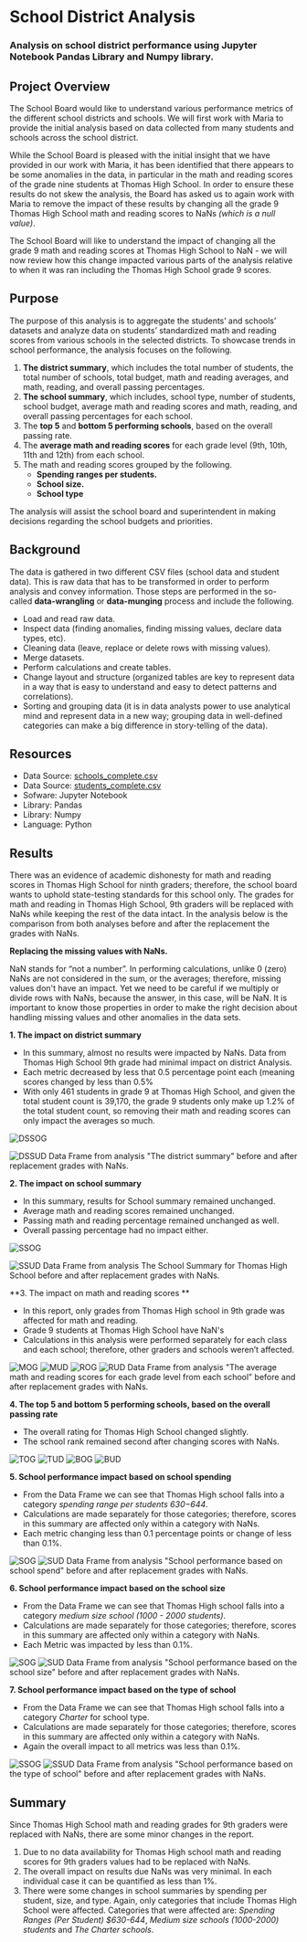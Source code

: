 # School District Analysis

### Analysis on school district performance using Jupyter Notebook  Pandas Library and Numpy library.

## Project Overview

The School Board would like to understand various performance metrics of the different school districts and schools. We will first work with Maria to provide the initial analysis based on data collected from many students and schools across the school district.

While the School Board is pleased with the initial insight that we have provided in our work with Maria, it has been identified that there appears to be some anomalies in the data, in particular in the math and reading scores of the grade nine students at Thomas High School. In order to ensure these results do not skew the analysis, the Board has asked us to again work with Maria to remove the impact of these results by changing all the grade 9 Thomas High School math and reading scores to NaNs *(which is a null value)*.

The School Board will like to understand the impact of changing all the grade 9 math and reading scores at Thomas High School to NaN - we will now review how this change impacted various parts of the analysis relative to when it was ran including the Thomas High School grade 9 scores.

## Purpose 

The purpose of this analysis is to aggregate the students’ and schools’ datasets and analyze data on students’ standardized math and reading scores from various schools in the selected districts. To showcase trends in school performance, the analysis focuses on the following.

1.  **The district summary**, which includes the total number of students, the total number of schools, total budget, math and reading averages, and math, reading, and overall passing percentages.
2.  **The school summary**, which includes, school type, number of students, school budget, average math and reading scores and math, reading, and overall passing percentages for each school.
3.  The  **top 5**  and  **bottom 5 performing schools**, based on the overall passing rate.
4.  The  **average math and reading scores**  for each grade level (9th, 10th, 11th and 12th) from each school.
5.  The math and reading scores grouped by the following.
    -   **Spending ranges per students.**
    -   **School size.**
    -   **School type**

The analysis will assist the school board and superintendent in making decisions regarding the school budgets and priorities.

## Background

The data is gathered in two different CSV files (school data and student data). This is raw data that has to be transformed in order to perform analysis and convey information. Those steps are performed in the so-called  **data-wrangling**  or  **data-munging**  process and include the following.

-   Load and read raw data.
-   Inspect data (finding anomalies, finding missing values, declare data types, etc).
-   Cleaning data (leave, replace or delete rows with missing values).
-   Merge datasets.
-   Perform calculations and create tables.
-   Change layout and structure (organized tables are key to represent data in a way that is easy to understand and easy to detect patterns and correlations).
-   Sorting and grouping data (it is in data analysts power to use analytical mind and represent data in a new way; grouping data in well-defined categories can make a big difference in story-telling of the data).

## Resources 
-   Data Source: [schools_complete.csv](https://github.com/awalindeep/School_District_Analysis./blob/AwalinGHMAIN/Resources/schools_complete.csv)
-   Data Source: [students_complete.csv](https://github.com/awalindeep/School_District_Analysis./commit/ddfe61648cdb98b46f5f77f2181b5645b808abb8)
-   Sofware: Jupyter Notebook
-   Library: Pandas
-   Library: Numpy
-   Language: Python 

## Results

There was an evidence of academic dishonesty for math and reading scores in  Thomas High School for ninth graders; therefore, the school board wants to uphold state-testing standards for this school only. The grades for math and reading in Thomas High School, 9th graders will be replaced with NaNs while keeping the rest of the data intact. In the analysis below is the comparison from both analyses before and after the replacement the grades with NaNs.

  **Replacing the missing values with NaNs.**

NaN stands for “not a number”. In performing calculations, unlike 0 (zero) NaNs are not considered in the sum, or the averages; therefore, missing values don't have an impact. Yet we need to be careful if we multiply or divide rows with NaNs, because the answer, in this case, will be NaN. It is important to know those properties in order to make the right decision about handling missing values and other anomalies in the data sets.



**1. The impact on district summary**

-   In this summary, almost no results were impacted by NaNs. Data from Thomas High School 9th grade had minimal impact on district Analysis.
-   Each metric decreased by less that 0.5 percentage point each (meaning scores changed by less than 0.5%
-  With only 461 students in grade 9 at Thomas High School, and given the total student count is 39,170, the grade 9 students only make up 1.2% of the total student count, so removing their math and reading scores can only impact the averages so much.

![DSSOG](https://github.com/awalindeep/School_District_Analysis./blob/AwalinGHMAIN/Resources/Ditrict_School_summary_Original.png)

![DSSUD](https://github.com/awalindeep/School_District_Analysis./blob/AwalinGHMAIN/Resources/Ditrict_School_summary_Updated.png)
Data Frame from analysis "The district summary" before and after replacement grades with NaNs.



**2. The impact on school summary**

-   In this summary, results for School summary remained unchanged.
-   Average math and reading scores remained unchanged.
-   Passing math and reading percentage remained unchanged as well.
-   Overall passing percentage had no impact either.

![SSOG](https://github.com/awalindeep/School_District_Analysis./blob/AwalinGHMAIN/Resources/School_Summary_Original.png)

![SSUD](https://github.com/awalindeep/School_District_Analysis./blob/AwalinGHMAIN/Resources/School_Summary_Updated.png)
Data Frame from analysis The School Summary for Thomas High School before and after replacement grades with NaNs.

**3. The impact on math and reading scores  **

-   In this report, only grades from Thomas High school in 9th grade was affected for math and reading.
- Grade 9 students at Thomas High School have NaN's
-  Calculations in this analysis were performed separately for each class and each school; therefore, other graders and schools weren’t affected.

![MOG](https://github.com/awalindeep/School_District_Analysis./blob/AwalinGHMAIN/Resources/Math_Score_Original.png)
![MUD](https://github.com/awalindeep/School_District_Analysis./blob/AwalinGHMAIN/Resources/Match_Score_Updated.png)
![ROG](https://github.com/awalindeep/School_District_Analysis./blob/AwalinGHMAIN/Resources/Reading_Score_Original.png)
![RUD](https://github.com/awalindeep/School_District_Analysis./blob/AwalinGHMAIN/Resources/Reading_Score_Updated.png)
Data Frame from analysis "The average math and reading scores for each grade level from each school" before and after replacement grades with NaNs.

**4. The top 5 and bottom 5 performing schools, based on the overall passing rate**

-   The overall rating for Thomas High School changed slightly.
-   The school rank remained second after changing scores with NaNs.

![TOG](https://github.com/awalindeep/School_District_Analysis./blob/AwalinGHMAIN/Resources/Top_School_Original.png)
![TUD](https://github.com/awalindeep/School_District_Analysis./blob/AwalinGHMAIN/Resources/Top_School_Updated.png)
![BOG](https://github.com/awalindeep/School_District_Analysis./blob/AwalinGHMAIN/Resources/Bottom_School_Original.png)
![BUD](https://github.com/awalindeep/School_District_Analysis./blob/AwalinGHMAIN/Resources/Bottom_School_Updated.png)


**5. School performance impact based on school spending**

-   From the Data Frame we can see that Thomas High school falls into a category  _spending range per students $630-$644_.
-   Calculations are made separately for those categories; therefore, scores in this summary are affected only within a category with NaNs.
-   Each metric changing less than 0.1 percentage points or change of less than 0.1%.

![SOG](https://github.com/awalindeep/School_District_Analysis./blob/AwalinGHMAIN/Resources/Spending_Summary_Original.png)
![SUD](https://github.com/awalindeep/School_District_Analysis./blob/AwalinGHMAIN/Resources/Spending_Summary_Updated.png)
Data Frame from analysis "School performance based on school spend" before and after replacement grades with NaNs.

**6. School performance impact based on the school size**

-   From the Data Frame we can see that Thomas High school falls into a category  _medium size school (1000 - 2000 students)_.
-   Calculations are made separately for those categories; therefore, scores in this summary are affected only within a category with NaNs.
-   Each Metric was impacted by less than 0.1%. 

![SOG](https://github.com/awalindeep/School_District_Analysis./blob/AwalinGHMAIN/Resources/School_Size_Original.png)
![SUD](https://github.com/awalindeep/School_District_Analysis./blob/AwalinGHMAIN/Resources/School_Size_Updated.png)
Data Frame from analysis "School performance based on the school size" before and after replacement grades with NaNs.

**7. School performance impact based on the type of school**

-   From the Data Frame we can see that Thomas High school falls into a category  _Charter_  for school type.
-   Calculations are made separately for those categories; therefore, scores in this summary are affected only within a category with NaNs.
-   Again the overall impact to all metrics was less than 0.1%.

![SSOG](https://github.com/awalindeep/School_District_Analysis./blob/AwalinGHMAIN/Resources/Scool_Type_Original.png)
![SSUD](https://github.com/awalindeep/School_District_Analysis./blob/AwalinGHMAIN/Resources/School_Size_Updated.png)
Data Frame from analysis "School performance based on the type of school" before and after replacement grades with NaNs.


## Summary

Since Thomas High School math and reading grades for 9th graders were replaced with NaNs, there are some minor changes in the report.

1.  Due to no data availability for Thomas High school math and reading scores for 9th graders values had to be replaced with NaNs.
2.  The overall impact on results due NaNs was very minimal. In each individual case it can be quantified as less than 1%. 
4.  There were some changes in school summaries by spending per student, size, and type. Again, only categories that include Thomas High School were affected. Categories that were affected are:  _Spending Ranges (Per Student) $630-644_,  _Medium size schools (1000-2000) students_  and  _The Charter schools_.
